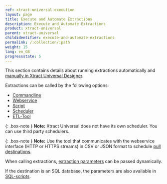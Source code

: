 ```yaml
---
ref: xtract-universal-execution
layout: page
title: Execute and Automate Extractions
description: Execute and Automate Extractions
product: xtract-universal
parent: xtract-universal
childidentifier: execute-and-automate-extractions
permalink: /:collection/:path
weight: 15
lang: en_GB
progressstate: 5
---
```


This section contains details about running extractions automatically and [manually in Xtract Universal Designer](./getting-started/run-an-extraction).

Extractions can be called by the following options:

- [Commandline](./execute-and-automate-extractions/call-via-commandline)
- [Webservice](./execute-and-automate-extractions/call-via-webservice)
- [Script](./execute-and-automate-extractions/call-via-script)
- [Scheduler](./execute-and-automate-extractions/call-via-scheduler)
- [ETL-Tool](./execute-and-automate-extractions/call-via-etl)

{: .box-note }
**Note:** Xtract Universal does not have its own scheduler. You can use third party schedulers. 


{: .box-note }
**Note:** Use the tool that communicates with the webservice interface (HTTP or HTTPS streams) in CSV or JSON format to schedule [pull destinations](./destinations#pull-and-push-destinations).

When calling extractions, [extraction parameters](./execute-and-automate-extractions/extraction-parameters) can be passed dynamically.

If the destination is an SQL database, the parameters are also available in [SQL-scripts](./execute-and-automate-extractions/xu-parameter-sql). 

